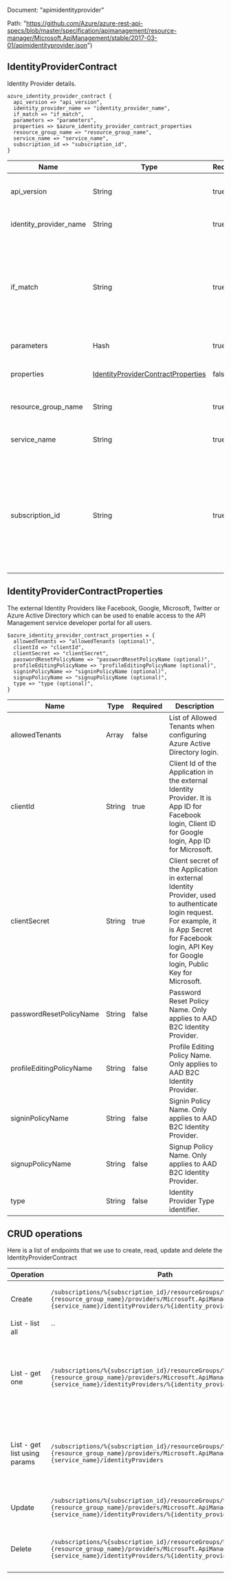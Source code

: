 Document: "apimidentityprovider"


Path: "https://github.com/Azure/azure-rest-api-specs/blob/master/specification/apimanagement/resource-manager/Microsoft.ApiManagement/stable/2017-03-01/apimidentityprovider.json")

## IdentityProviderContract

Identity Provider details.

```puppet
azure_identity_provider_contract {
  api_version => "api_version",
  identity_provider_name => "identity_provider_name",
  if_match => "if_match",
  parameters => "parameters",
  properties => $azure_identity_provider_contract_properties
  resource_group_name => "resource_group_name",
  service_name => "service_name",
  subscription_id => "subscription_id",
}
```

| Name        | Type           | Required       | Description       |
| ------------- | ------------- | ------------- | ------------- |
|api_version | String | true | Version of the API to be used with the client request. |
|identity_provider_name | String | true | Identity Provider Type identifier. |
|if_match | String | true | The entity state (Etag) version of the backend to delete. A value of '*' can be used for If-Match to unconditionally apply the operation. |
|parameters | Hash | true | Create parameters. |
|properties | [IdentityProviderContractProperties](#identityprovidercontractproperties) | false | Identity Provider contract properties. |
|resource_group_name | String | true | The name of the resource group. |
|service_name | String | true | The name of the API Management service. |
|subscription_id | String | true | Subscription credentials which uniquely identify Microsoft Azure subscription. The subscription ID forms part of the URI for every service call. |
        
## IdentityProviderContractProperties

The external Identity Providers like Facebook, Google, Microsoft, Twitter or Azure Active Directory which can be used to enable access to the API Management service developer portal for all users.

```puppet
$azure_identity_provider_contract_properties = {
  allowedTenants => "allowedTenants (optional)",
  clientId => "clientId",
  clientSecret => "clientSecret",
  passwordResetPolicyName => "passwordResetPolicyName (optional)",
  profileEditingPolicyName => "profileEditingPolicyName (optional)",
  signinPolicyName => "signinPolicyName (optional)",
  signupPolicyName => "signupPolicyName (optional)",
  type => "type (optional)",
}
```

| Name        | Type           | Required       | Description       |
| ------------- | ------------- | ------------- | ------------- |
|allowedTenants | Array | false | List of Allowed Tenants when configuring Azure Active Directory login. |
|clientId | String | true | Client Id of the Application in the external Identity Provider. It is App ID for Facebook login, Client ID for Google login, App ID for Microsoft. |
|clientSecret | String | true | Client secret of the Application in external Identity Provider, used to authenticate login request. For example, it is App Secret for Facebook login, API Key for Google login, Public Key for Microsoft. |
|passwordResetPolicyName | String | false | Password Reset Policy Name. Only applies to AAD B2C Identity Provider. |
|profileEditingPolicyName | String | false | Profile Editing Policy Name. Only applies to AAD B2C Identity Provider. |
|signinPolicyName | String | false | Signin Policy Name. Only applies to AAD B2C Identity Provider. |
|signupPolicyName | String | false | Signup Policy Name. Only applies to AAD B2C Identity Provider. |
|type | String | false | Identity Provider Type identifier. |



## CRUD operations

Here is a list of endpoints that we use to create, read, update and delete the IdentityProviderContract

| Operation | Path | Verb | Description | OperationID |
| ------------- | ------------- | ------------- | ------------- | ------------- |
|Create|`/subscriptions/%{subscription_id}/resourceGroups/%{resource_group_name}/providers/Microsoft.ApiManagement/service/%{service_name}/identityProviders/%{identity_provider_name}`|Put|Creates or Updates the IdentityProvider configuration.|IdentityProvider_CreateOrUpdate|
|List - list all|``||||
|List - get one|`/subscriptions/%{subscription_id}/resourceGroups/%{resource_group_name}/providers/Microsoft.ApiManagement/service/%{service_name}/identityProviders/%{identity_provider_name}`|Get|Gets the configuration details of the identity Provider configured in specified service instance.|IdentityProvider_Get|
|List - get list using params|`/subscriptions/%{subscription_id}/resourceGroups/%{resource_group_name}/providers/Microsoft.ApiManagement/service/%{service_name}/identityProviders`|Get|Lists a collection of Identity Provider configured in the specified service instance.|IdentityProvider_ListByService|
|Update|`/subscriptions/%{subscription_id}/resourceGroups/%{resource_group_name}/providers/Microsoft.ApiManagement/service/%{service_name}/identityProviders/%{identity_provider_name}`|Put|Creates or Updates the IdentityProvider configuration.|IdentityProvider_CreateOrUpdate|
|Delete|`/subscriptions/%{subscription_id}/resourceGroups/%{resource_group_name}/providers/Microsoft.ApiManagement/service/%{service_name}/identityProviders/%{identity_provider_name}`|Delete|Deletes the specified identity provider configuration.|IdentityProvider_Delete|
